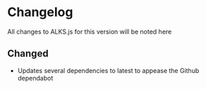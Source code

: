 # Changelog
All changes to ALKS.js for this version will be noted here

## Changed
- Updates several dependencies to latest to appease the Github dependabot

